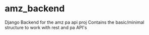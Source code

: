 # amz_backend

Django Backend for the amz pa api proj
Contains the basic/minimal structure to work with rest and pa API's
